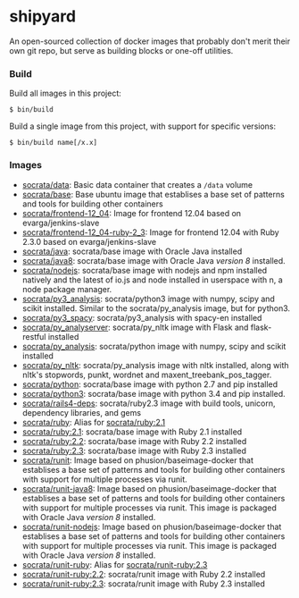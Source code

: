 shipyard
========

An open-sourced collection of docker images that probably don't merit their own git repo, but serve as building blocks or one-off utilities.

### Build

Build all images in this project:

    $ bin/build

Build a single image from this project, with support for specific versions:

    $ bin/build name[/x.x]

### Images

- [socrata/data](data): Basic data container that creates a `/data` volume
- [socrata/base](base): Base ubuntu image that establises a base set of patterns and tools for building other containers
- [socrata/frontend-12_04](frontend-12_04): Image for frontend 12.04 based on evarga/jenkins-slave
- [socrata/frontend-12_04-ruby-2_3](frontend-12_04-ruby-2_3): Image for frontend 12.04 with Ruby 2.3.0 based on evarga/jenkins-slave
- [socrata/java](java): socrata/base image with Oracle Java installed
- [socrata/java8](java8): socrata/base image with Oracle Java *version 8* installed.
- [socrata/nodejs](nodejs): socrata/base image with nodejs and npm installed natively and the latest of io.js and node installed in userspace with n, a node package manager.
- [socrata/py3_analysis](py3_analysis): socrata/python3 image with numpy, scipy and scikit installed. Similar to the socrata/py_analysis image, but for python3.
- [socrata/py3_spacy](py3_spacy): socrata/py3_analysis with spacy-en installed
- [socrata/py_analyserver](py_analyserver): socrata/py_nltk image with Flask and flask-restful installed
- [socrata/py_analysis](py_analysis): socrata/python image with numpy, scipy and scikit installed
- [socrata/py_nltk](py_nltk): socrata/py_analysis image with nltk installed, along with nltk's stopwords, punkt, wordnet and maxent_treebank_pos_tagger.
- [socrata/python](python): socrata/base image with python 2.7 and pip installed
- [socrata/python3](python3): socrata/base image with python 3.4 and pip installed.
- [socrata/rails4-deps](rails4-deps): socrata/ruby2.3 image with build tools, unicorn, dependency libraries, and gems
- [socrata/ruby](ruby): Alias for [socrata/ruby:2.1](ruby/2.1)
- [socrata/ruby:2.1](ruby/2.1): socrata/base image with Ruby 2.1 installed
- [socrata/ruby:2.2](ruby/2.2): socrata/base image with Ruby 2.2 installed
- [socrata/ruby:2.3](ruby/2.3): socrata/base image with Ruby 2.3 installed
- [socrata/runit](runit): Image based on phusion/baseimage-docker that establises a base set of patterns and tools for building other containers with support for multiple processes via runit.
- [socrata/runit-java8](runit-java8): Image based on phusion/baseimage-docker that establises a base set of patterns and tools for building other containers with support for multiple processes via runit. This image is packaged with Oracle Java *version 8* installed.
- [socrata/runit-nodejs](runit-nodejs): Image based on phusion/baseimage-docker that establises a base set of patterns and tools for building other containers with support for multiple processes via runit. This image is packaged with Oracle Java *version 8* installed.
- [socrata/runit-ruby](runit-ruby): Alias for [socrata/runit-ruby:2.3](runit-ruby/2.3)
- [socrata/runit-ruby:2.2](runit-ruby/2.2): socrata/runit image with Ruby 2.2 installed
- [socrata/runit-ruby:2.3](runit-ruby/2.3): socrata/runit image with Ruby 2.3 installed
